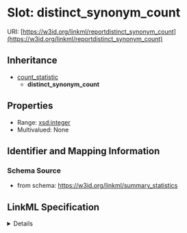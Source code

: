 # Slot: distinct_synonym_count

URI: [https://w3id.org/linkml/reportdistinct_synonym_count](https://w3id.org/linkml/reportdistinct_synonym_count)




## Inheritance

* [count_statistic](count_statistic.md)
    * **distinct_synonym_count**





## Properties

* Range: [xsd:integer](http://www.w3.org/2001/XMLSchema#integer)
* Multivalued: None







## Identifier and Mapping Information







### Schema Source


* from schema: https://w3id.org/linkml/summary_statistics




## LinkML Specification

<details>
```yaml
name: distinct_synonym_count
from_schema: https://w3id.org/linkml/summary_statistics
rank: 1000
is_a: count_statistic
alias: distinct_synonym_count
domain_of:
- SummaryStatisticCollection
slot_group: metadata_statistic_group
range: integer

```
</details>